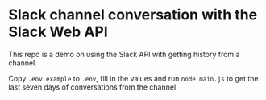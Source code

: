 # Slack channel conversation with the Slack Web API

This repo is a demo on using the Slack API with getting history from a channel.

Copy `.env.example` to `.env`, fill in the values and run `node main.js` to get the last seven days of conversations from the channel.
